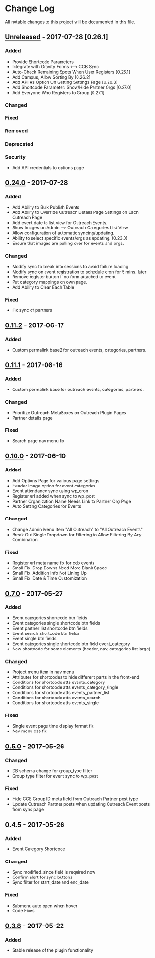# Change Log
All notable changes to this project will be documented in this file.

## [Unreleased] - 2017-07-28 [0.26.1]
### Added
- Provide Shortcode Parameters
- Integrate with Gravity Forms <--> CCB Sync
- Auto-Check Remaining Spots When User Registers [0.26.1]
- Add Campus, Allow Sorting By  [0.26.2]
- Add API As Option On Getting Settings Page [0.26.3]
- Add Shortcode Parameter: Show/Hide Partner Orgs [0.27.0]
- Add Everyone Who Registers to Group [0.27.1]

### Changed

### Fixed

### Removed

### Deprecated

### Security
- Add API credentials to options page

## [0.24.0] - 2017-07-28
### Added
- Add Ability to Bulk Publish Events
- Add Ability to Override Outreach Details Page Settings on Each Outreach Page
- Add event date to list view for Outreach Events.
- Show Images on Admin --> Outreach Categories List View
- Allow configuration of automatic syncing/updating.
- Ability to select specific events/orgs as updating. (0.23.0)
- Ensure that images are pulling over for events and orgs.

### Changed
- Modify sync to break into sessions to avoid failure loading
- Modify sync on event registration to schedule cron for 5 mins. later
- Remove register button if no form attached to event
- Put category mappings on own page.
- Add Ability to Clear Each Table

### Fixed
- Fix sync of partners

## [0.11.2] - 2017-06-17
### Added
- Custom permalink base2 for outreach events, categories, partners.

## [0.11.1] - 2017-06-16
### Added
- Custom permalink base for outreach events, categories, partners.

### Changed
- Prioritize Outreach MetaBoxes on Outreach Plugin Pages
- Partner details page

### Fixed
- Search page nav menu fix

## [0.10.0] - 2017-06-10
### Added
- Add Options Page for various page settings
- Header image option for event categories
- Event attendance sync using wp_cron
- Register url added when sync to wp_post
- Partner Organization Name Needs Link to Partner Org Page
- Auto Setting Categories for Events

### Changed
- Change Admin Menu Item "All Outreach" to "All Outreach Events"
- Break Out Single Dropdown for Filtering to Allow Filtering By Any Combination

### Fixed
- Register url meta name fix for ccb events
- Small Fix: Drop Downs Need More Blank Space
- Small Fix: Addition Info Not Lining Up
- Small Fix: Date & Time Customization

## [0.7.0] - 2017-05-27
### Added
- Event categories shortcode btn fields
- Event categories single shortcode btn fields
- Event partner list shortcode btn fields
- Event search shortcode btn fields
- Event single btn fields
- Event categories single shortcode btn field event_category
- New shortcode for some elements (header, nav, categories list large)

### Changed
- Project menu item in nav menu
- Attributes for shortcodes to hide different parts in the front-end
- Conditions for shortcode atts events_category
- Conditions for shortcode atts events_category_single
- Conditions for shortcode atts events_partner_list
- Conditions for shortcode atts events_search
- Conditions for shortcode atts events_single

### Fixed
- Single event page time display format fix
- Nav menu css fix

## [0.5.0] - 2017-05-26
### Changed
- DB schema change for group_type filter
- Group type filter for event sync to wp_post

### Fixed
- Hide CCB Group ID meta field from Outreach Partner post type
- Update Outreach Partner posts when updating Outreach Event posts from sync page

## [0.4.5] - 2017-05-26
### Added
- Event Category Shortcode

### Changed
- Sync modified_since field is required now
- Confirm alert for sync buttons
- Sync filter for start_date and end_date

### Fixed
- Submenu auto open when hover
- Code Fixes

## [0.3.8] - 2017-05-22
### Added
- Stable release of the plugin functionality

[Unreleased]: https://github.com/LiquidChurch/lqd-outreach/compare/v0.24.0...HEAD
[0.24.0]: https://github.com/LiquidChurch/lqd-outreach/compare/v0.11.2..v0.24.0
[0.11.2]: https://github.com/LiquidChurch/lqd-outreach/compare/v0.11.1..v0.11.2
[0.11.1]: https://github.com/LiquidChurch/lqd-outreach/compare/v0.10.0..v0.11.1
[0.10.0]: https://github.com/LiquidChurch/lqd-outreach/compare/v0.7.0...v0.10.0
[0.7.0]: https://github.com/LiquidChurch/lqd-outreach/compare/v0.5.0...v0.7.0
[0.5.0]: https://github.com/LiquidChurch/lqd-outreach/compare/v0.4.5...v0.5.0
[0.4.5]: https://github.com/LiquidChurch/lqd-outreach/compare/v0.3.8...v0.4.5
[0.3.8]: https://github.com/LiquidChurch/lqd-outreach/compare/0.0.0...v0.3.8